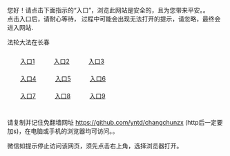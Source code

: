 您好！请点击下面指示的“入口”，浏览此网站是安全的，且为您带来平安。。 <br/>
点击入口后，请耐心等待， 过程中可能会出现无法打开的提示，请忽略，最终会进入网站. </br>

法轮大法在长春<br/>
<div style="padding:10px"><a style="margin:20px" target="_blank" href="https://dnyjlohb0p838.cloudfront.net/2Qpsp?jmqdjv" id="ccLink1" rel="nofollow">入口1</a> <a target="_blank" style="margin:20px" href="https://d21tudgw8jna1c.cloudfront.net/2Qpsp?kirrqnzp" id="ccLink2" rel="nofollow">入口2</a> <a style="margin:20px" target="_blank" href="https://d1ois54h5e5izt.cloudfront.net/2Qpsp?iexwsxk" id="ccLink3" rel="nofollow">入口3</a></div>

<div style="padding:10px" ><a style="margin:20px" target="_blank" href="https://dnyjlohb0p838.cloudfront.net/2Qpsp?jmqdjv" id="ccLink4" rel="nofollow">入口4</a> <a style="margin:20px" href="https://d21tudgw8jna1c.cloudfront.net/2Qpsp?kirrqnzp" target="_blank" id="ccLink5" rel="nofollow">入口5</a> <a style="margin:20px" href="https://d1ois54h5e5izt.cloudfront.net/2Qpsp?iexwsxk" target="_blank" id="ccLink6" rel="nofollow">入口6</a></div>

<div style="padding:10px"><a style="margin:20px" target="_blank" href="https://dnyjlohb0p838.cloudfront.net/2Qpsp?jmqdjv" id="ccLink7" rel="nofollow">入口7</a> <a style="margin:20px" href="https://d21tudgw8jna1c.cloudfront.net/2Qpsp?kirrqnzp" target="_blank" id="ccLink8" rel="nofollow">入口8</a> <a style="margin:20px" target="_blank" href="https://d1ois54h5e5izt.cloudfront.net/2Qpsp?iexwsxk" id="ccLink9" rel="nofollow">入口9</a></div>

<br/>



请复制并记住免翻墙网址 https://github.com/yntd/changchunzx (http后一定要加s)，在电脑或手机的浏览器均可访问。。<br/>

微信如提示停止访问该网页，须先点击右上角，选择浏览器打开。
